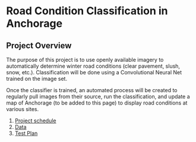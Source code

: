 # Road Condition Classification in Anchorage

## Project Overview

The purpose of this project is to use openly available imagery to automatically determine winter road conditions (clear pavement, slush, snow, etc.). Classification will be done using a Convolutional Neural Net trained on the image set.

Once the classifier is trained, an automated process will be created to regularly pull images from their source, run the classification, and update a map of Anchorage (to be added to this page) to display road conditions at various sites.


1. [Project schedule](docs/schedule.md)
2. [Data](docs/data.md)
3. [Test Plan](docs/test-plan.md)
